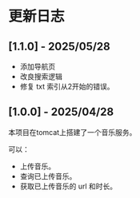 # 更新日志

## [1.1.0] - 2025/05/28

- 添加导航页
- 改良搜索逻辑
- 修复 txt 索引从2开始的错误。

## [1.0.0] - 2025/04/28

本项目在tomcat上搭建了一个音乐服务。

可以：
- 上传音乐。
- 查询已上传音乐。
- 获取已上传音乐的 url 和时长。
